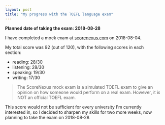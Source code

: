 ```yaml
---
layout: post
title: "My progress with the TOEFL language exam"
---
```


**Planned date of taking the exam: 2018-08-28**

I have completed a mock exam at [scorenexus.com](scorenexus.com) on 2018-08-04. 

My total score was 92 (out of 120), with the following scores in each section:

* reading: 28/30
* listening: 28/30
* speaking: 19/30
* writing: 17/30

> The ScoreNexus mock exam is a simulated TOEFL exam to give an opinion on how someone would perform on a real exam. However, it is NOT an official TOEFL exam. 

This score would not be sufficient for every university I'm currently interested in, so I decided to sharpen my skills for two more weeks, now planning to take the exam on 2018-08-28.
